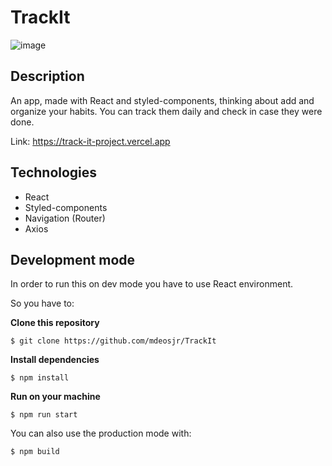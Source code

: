 # TrackIt

![image](https://user-images.githubusercontent.com/92841240/149416761-178db9d4-d87c-48b7-bcb8-a58ab1f1eb19.png)

## Description
An app, made with React and styled-components, thinking about add and organize your habits.
You can track them daily and check in case they were done. 

Link: https://track-it-project.vercel.app

## Technologies

- React
- Styled-components
- Navigation (Router)
- Axios

## Development mode

In order to run this on dev mode you have to use React environment.

So you have to: 

**Clone this repository**
```
$ git clone https://github.com/mdeosjr/TrackIt
```

**Install dependencies**
```
$ npm install
```

**Run on your machine**
```
$ npm run start
```

You can also use the production mode with:
```
$ npm build
```
